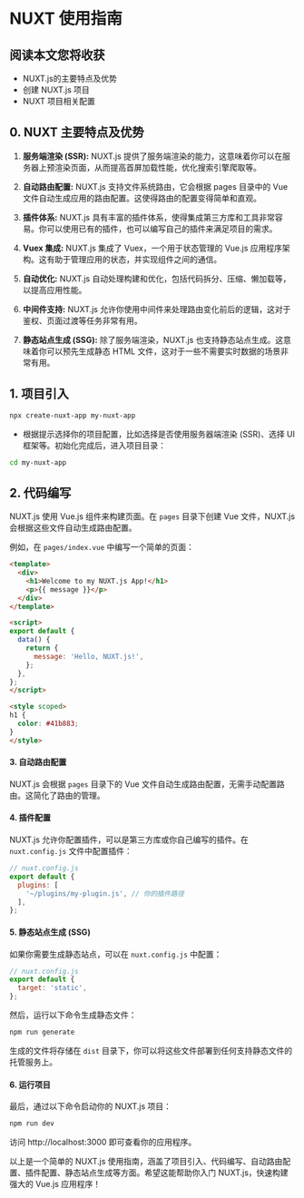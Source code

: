 # NUXT 使用指南

## 阅读本文您将收获
* NUXT.js的主要特点及优势
* 创建 NUXT.js 项目 
* NUXT 项目相关配置

## 0. NUXT 主要特点及优势

1. **服务端渲染 (SSR):** NUXT.js 提供了服务端渲染的能力，这意味着你可以在服务器上预渲染页面，从而提高首屏加载性能，优化搜索引擎爬取等。

2. **自动路由配置:** NUXT.js 支持文件系统路由，它会根据 pages 目录中的 Vue 文件自动生成应用的路由配置。这使得路由的配置变得简单和直观。

3. **插件体系:** NUXT.js 具有丰富的插件体系，使得集成第三方库和工具非常容易。你可以使用已有的插件，也可以编写自己的插件来满足项目的需求。

4. **Vuex 集成:** NUXT.js 集成了 Vuex，一个用于状态管理的 Vue.js 应用程序架构。这有助于管理应用的状态，并实现组件之间的通信。

5. **自动优化:** NUXT.js 自动处理构建和优化，包括代码拆分、压缩、懒加载等，以提高应用性能。

6. **中间件支持:** NUXT.js 允许你使用中间件来处理路由变化前后的逻辑，这对于鉴权、页面过渡等任务非常有用。

7. **静态站点生成 (SSG):** 除了服务端渲染，NUXT.js 也支持静态站点生成。这意味着你可以预先生成静态 HTML 文件，这对于一些不需要实时数据的场景非常有用。

## 1. 项目引入

```bash
npx create-nuxt-app my-nuxt-app
```

* 根据提示选择你的项目配置，比如选择是否使用服务器端渲染 (SSR)、选择 UI 框架等。初始化完成后，进入项目目录：

```bash
cd my-nuxt-app
```

## 2. 代码编写

NUXT.js 使用 Vue.js 组件来构建页面。在 `pages` 目录下创建 Vue 文件，NUXT.js 会根据这些文件自动生成路由配置。

例如，在 `pages/index.vue` 中编写一个简单的页面：

```html
<template>
  <div>
    <h1>Welcome to my NUXT.js App!</h1>
    <p>{{ message }}</p>
  </div>
</template>

<script>
export default {
  data() {
    return {
      message: 'Hello, NUXT.js!',
    };
  },
};
</script>

<style scoped>
h1 {
  color: #41b883;
}
</style>
```

#### 3. 自动路由配置

NUXT.js 会根据 `pages` 目录下的 Vue 文件自动生成路由配置，无需手动配置路由。这简化了路由的管理。

#### 4. 插件配置

NUXT.js 允许你配置插件，可以是第三方库或你自己编写的插件。在 `nuxt.config.js` 文件中配置插件：

```javascript
// nuxt.config.js
export default {
  plugins: [
    '~/plugins/my-plugin.js', // 你的插件路径
  ],
};
```

#### 5. 静态站点生成 (SSG)

如果你需要生成静态站点，可以在 `nuxt.config.js` 中配置：

```javascript
// nuxt.config.js
export default {
  target: 'static',
};
```

然后，运行以下命令生成静态文件：

```bash
npm run generate
```

生成的文件将存储在 `dist` 目录下，你可以将这些文件部署到任何支持静态文件的托管服务上。

#### 6. 运行项目

最后，通过以下命令启动你的 NUXT.js 项目：

```bash
npm run dev
```

访问 http://localhost:3000 即可查看你的应用程序。

以上是一个简单的 NUXT.js 使用指南，涵盖了项目引入、代码编写、自动路由配置、插件配置、静态站点生成等方面。希望这能帮助你入门 NUXT.js，快速构建强大的 Vue.js 应用程序！